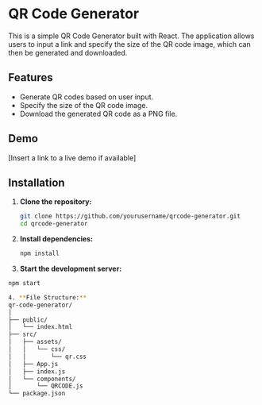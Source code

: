 # QR Code Generator

This is a simple QR Code Generator built with React. The application allows users to input a link and specify the size of the QR code image, which can then be generated and downloaded.

## Features

- Generate QR codes based on user input.
- Specify the size of the QR code image.
- Download the generated QR code as a PNG file.

## Demo

[Insert a link to a live demo if available]

## Installation

1. **Clone the repository:**

   ```bash
   git clone https://github.com/yourusername/qrcode-generator.git
   cd qrcode-generator
   
2. **Install dependencies:**   

   ```bash
   npm install

3. **Start the development server:**
  ```bash
  npm start

4. **File Structure:**
qr-code-generator/
│
├── public/
│   └── index.html
├── src/
│   ├── assets/
│   │   └── css/
│   │       └── qr.css
│   ├── App.js
│   ├── index.js
│   └── components/
│       └── QRCODE.js
└── package.json


